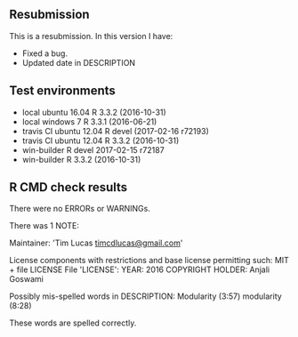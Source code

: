 ## Resubmission
This is a resubmission. In this version I have:
* Fixed a bug.
* Updated date in DESCRIPTION


## Test environments
* local ubuntu 16.04 R 3.3.2 (2016-10-31)
* local windows 7 R 3.3.1 (2016-06-21)
* travis CI ubuntu 12.04 R devel (2017-02-16 r72193)
* travis CI ubuntu 12.04 R 3.3.2 (2016-10-31)
* win-builder R devel 2017-02-15 r72187
* win-builder R 3.3.2 (2016-10-31)


## R CMD check results
There were no ERRORs or WARNINGs. 

There was 1 NOTE:

Maintainer: 'Tim Lucas <timcdlucas@gmail.com>'

License components with restrictions and base license permitting such:
  MIT + file LICENSE
File 'LICENSE':
  YEAR: 2016
  COPYRIGHT HOLDER: Anjali Goswami

Possibly mis-spelled words in DESCRIPTION:
  Modularity (3:57)
  modularity (8:28)



These words are spelled correctly.


